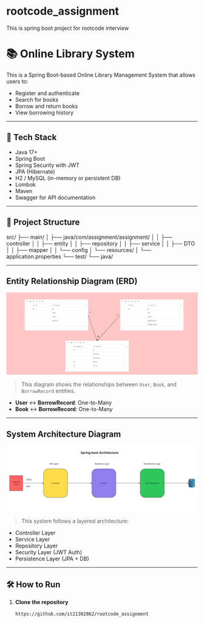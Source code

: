 # rootcode_assignment
This is spring boot project for rootcode interview

# 📚 Online Library System

This is a Spring Boot-based Online Library Management System that allows users to:
- Register and authenticate
- Search for books
- Borrow and return books
- View borrowing history

---

## 🚀 Tech Stack

- Java 17+
- Spring Boot
- Spring Security with JWT
- JPA (Hibernate)
- H2 / MySQL (in-memory or persistent DB)
- Lombok
- Maven
- Swagger for API documentation

---

## 📂 Project Structure

src/
├── main/
│ ├── java/com/assignment/assignment/
│ │ ├── controller
│ │ ├── entity
│ │ ├── repository
│ │ ├── service
│ │ ├── DTO
│ │ ├── mapper
│ │ └── config
│ └── resources/
│ └── application.properties
└── test/
└── java/


---

##  Entity Relationship Diagram (ERD)

![Entity Relationship Diagram](./ER_Diagram.jpg)

> This diagram shows the relationships between `User`, `Book`, and `BorrowRecord` entities.

- **User** ↔ **BorrowRecord**: One-to-Many
- **Book** ↔ **BorrowRecord**: One-to-Many

---

##  System Architecture Diagram

![System Architecture Diagram](./Architecture_Diagram.jpg)

> This system follows a layered architecture:
- Controller Layer
- Service Layer
- Repository Layer
- Security Layer (JWT Auth)
- Persistence Layer (JPA + DB)

---

## 🛠️ How to Run

1. **Clone the repository**
   ```
   https://github.com/it21302862/rootcode_assignment

